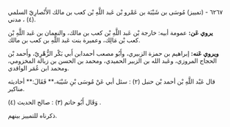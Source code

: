 ٦٢٦٧ - (تمييز) مُوسَى بن شَيْبَة بن عَمْرو بْن عَبد اللَّهِ بْن كعب بن مالك الأَنْصارِيّ السلمي (٤) ، مدني.

**يروي عَن:** عمومة أبيه: خارجة بْن عَبد اللَّهِ بْن كعب بن مالك، والنعمان بن عَبد اللَّهِ بْن كعب بْن مَالِك، وعميرة بنت عَبد اللَّهِ بن كعب بن مالك.

**ويروي عَنه:** إبراهيم بن حمزة الزبيري، وأَبُو مصعب أحمدابن أَبي بَكْر الزُّهْرِيّ، وأَحمد بْن الحجاج المروزي، وعَبد الله بن الزبير الحميدي، ومحمد بن الحسن بن زبالة المخزومي، ومحمد ابن عُمَر الواقدي.

قال عَبْد اللَّهِ بْن أحمد بْن حنبل (٢) : سئل أبي عَنْ مُوسَى بْنِ شَيْبَة،** فَقَالَ:** أحاديثه مناكير.

وَقَال أَبُو حاتم (٣) : صالح الحديث (٤) .

ذكرناه للتمييز بينهم.